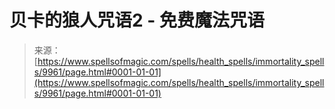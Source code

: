 <!--yml

类别：未分类

日期：2024-06-12 18:46:25

-->

# 贝卡的狼人咒语2 - 免费魔法咒语

> 来源：[https://www.spellsofmagic.com/spells/health_spells/immortality_spells/9961/page.html#0001-01-01](https://www.spellsofmagic.com/spells/health_spells/immortality_spells/9961/page.html#0001-01-01)

